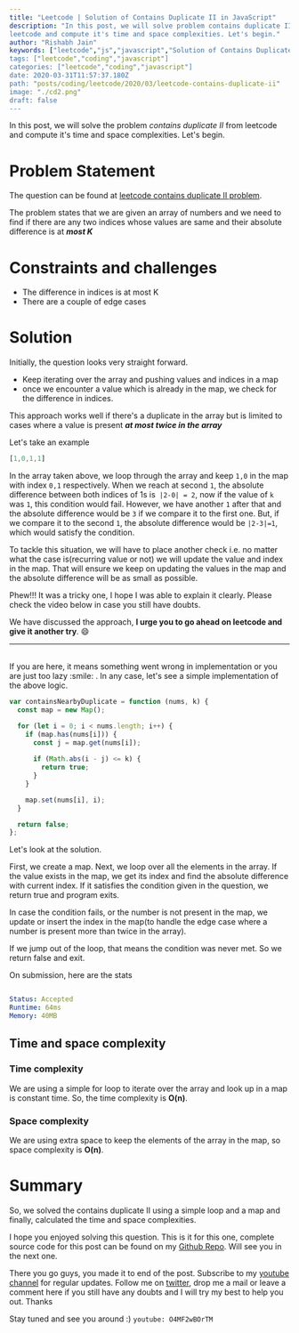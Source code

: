 ```yaml
---
title: "Leetcode | Solution of Contains Duplicate II in JavaScript"
description: "In this post, we will solve problem contains duplicate II from
leetcode and compute it's time and space complexities. Let's begin."
author: "Rishabh Jain"
keywords: ["leetcode","js","javascript","Solution of Contains Duplicate II","rishabh","jain","rishabh jain","rishabh1403","blog","competitive","coding","programming","tech","technology", interview", "interview questions"]
tags: ["leetcode","coding","javascript"]
categories: ["leetcode","coding","javascript"]
date: 2020-03-31T11:57:37.180Z
path: "posts/coding/leetcode/2020/03/leetcode-contains-duplicate-ii"
image: "./cd2.png"
draft: false
---
```


In this post, we will solve the problem *contains duplicate II* from leetcode and compute it's time and space complexities. Let's begin.
<!--more-->

# Problem Statement
The question can be found at [leetcode contains duplicate II problem](https://leetcode.com/problems/contains-duplicate-ii/).

The problem states that we are given an array of numbers and we need to find if
there are any two indices whose values are same and their absolute difference is
at ***most K***

# Constraints and challenges

- The difference in indices is at most K
- There are a couple of edge cases

# Solution

Initially, the question looks very straight forward. 

- Keep iterating over the array and pushing values and indices in a map
- once we encounter a value which is already in the map, we check for the difference
  in indices.

This approach works well if there's a duplicate in the array but is limited to
cases where a value is present ***at most twice in the array***

Let's take an example 

```js
[1,0,1,1]
```
In the array taken above, we loop through the array and keep `1,0` in the map with
index `0,1` respectively. When we reach at second `1`, the absolute difference
between both indices of 1s is` |2-0| = 2`, now if the value of `k` was `1`, this
condition would fail. However, we have another `1` after that and the absolute
difference would be `3` if we compare it to the first one. But, if we compare it to
the second `1`, the absolute difference would be `|2-3|=1`, which would satisfy the
condition.

To tackle this situation, we will have to place another check i.e. no matter
what the case is(recurring value or not) we will update the value and index in
the map. That will ensure we keep on updating the values in the map and the absolute
difference will be as small as possible. 

Phew!!! It was a tricky one, I hope I was able to explain it clearly. Please
check the video below in case you still have doubts.

We have discussed the approach, **I urge you to go ahead on leetcode and give it another try**. :smile:

<hr />
<br />
If you are here, it means something went wrong in implementation or you are just too lazy :smile: . In any case, let's see a simple implementation of the above logic.

```js
var containsNearbyDuplicate = function (nums, k) {
  const map = new Map();

  for (let i = 0; i < nums.length; i++) {
    if (map.has(nums[i])) {
      const j = map.get(nums[i]);
      
      if (Math.abs(i - j) <= k) {
        return true;
      }
    }

    map.set(nums[i], i);
  }

  return false;
};

```

Let's look at the solution.

First, we create a map. Next, we loop over all the elements in the array. If the
value exists in the map, we get its index and find the absolute difference with
current index. If it satisfies the condition given in the question, we return true
and program exits. 

In case the condition fails, or the number is not present in the map, we update or
insert the index in the map(to handle the edge case where a number is present more
than twice in the array).

If we jump out of the loop, that means the condition was never met. So we return
false and exit.

On submission, here are the stats


```yaml

Status: Accepted
Runtime: 64ms
Memory: 40MB

```

## Time and space complexity

### Time complexity

We are using a simple for loop to iterate over the array and look up in a map is
constant time. So, the time complexity is **O(n)**.

### Space complexity

We are using extra space to keep the elements of the array in the map, so space
complexity is **O(n)**.

# Summary

So, we solved the contains duplicate II using a simple loop and a map and finally, calculated the time and space complexities.

I hope you enjoyed solving this question. This is it for this one, complete source code for this post can be found on my [Github Repo](https://github.com/rishabh1403/leetcode-javascript-solutions). Will see you in the next one.

There you go guys, you made it to end of the post.  Subscribe to my [youtube channel](https://www.youtube.com/rishabh1403) for regular updates. Follow me on [twitter](https://www.twitter.com/rishabhjain1403), drop me a mail or leave a comment here if you still have any doubts and I will try my best to help you out. Thanks

Stay tuned and see you around :)
`youtube: O4MF2wBOrTM`
